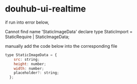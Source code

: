 # douhub-ui-realtime

if run into error below, 

Cannot find name 'StaticImageData'
declare type StaticImport = StaticRequire | StaticImageData;

manually add the code below into the corresponding file

```js
type StaticImageData = {
    src: string;
    height: number;
    width: number;
    placeholder?: string;
  };
```